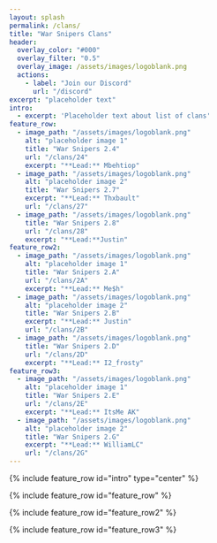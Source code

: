 ```yaml
---
layout: splash
permalink: /clans/
title: "War Snipers Clans"
header:
  overlay_color: "#000"
  overlay_filter: "0.5"
  overlay_image: /assets/images/logoblank.png
  actions:
    - label: "Join our Discord"
      url: "/discord"
excerpt: "placeholder text"
intro: 
  - excerpt: 'Placeholder text about list of clans'
feature_row:
  - image_path: "/assets/images/logoblank.png"
    alt: "placeholder image 1"
    title: "War Snipers 2.4"
	url: "/clans/24"
    excerpt: "**Lead:** Mbehtiop"
  - image_path: "/assets/images/logoblank.png"
    alt: "placeholder image 2"
    title: "War Snipers 2.7"
    excerpt: "**Lead:** Thxbault"
    url: "/clans/27"
  - image_path: "/assets/images/logoblank.png"
    title: "War Snipers 2.8"
	url: "/clans/28"
    excerpt: "**Lead:**Justin"
feature_row2:
  - image_path: "/assets/images/logoblank.png"
    alt: "placeholder image 1"
    title: "War Snipers 2.A"
	url: "/clans/2A"
    excerpt: "**Lead:** Me$h"
  - image_path: "/assets/images/logoblank.png"
    alt: "placeholder image 2"
    title: "War Snipers 2.B"
    excerpt: "**Lead:** Justin"
    url: "/clans/2B"
  - image_path: "/assets/images/logoblank.png"
    title: "War Snipers 2.D"
	url: "/clans/2D"
    excerpt: "**Lead:** I2_frosty"
feature_row3:
  - image_path: "/assets/images/logoblank.png"
    alt: "placeholder image 1"
    title: "War Snipers 2.E"
	url: "/clans/2E"
    excerpt: "**Lead:** ItsMe AK"
  - image_path: "/assets/images/logoblank.png"
    alt: "placeholder image 2"
    title: "War Snipers 2.G"
    excerpt: "**Lead:** WilliamLC"
    url: "/clans/2G"
---
```


{% include feature_row id="intro" type="center" %}

{% include feature_row id="feature_row" %}

{% include feature_row id="feature_row2" %}

{% include feature_row id="feature_row3" %}